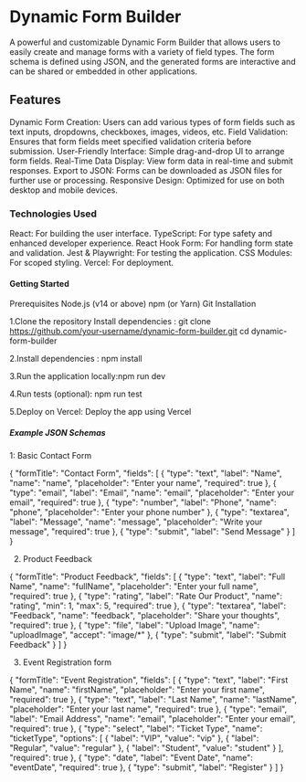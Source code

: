 
# Dynamic Form Builder

A powerful and customizable Dynamic Form Builder that allows users to easily create and manage forms with a variety of field types. The form schema is defined using JSON, and the generated forms are interactive and can be shared or embedded in other applications.


## Features 
Dynamic Form Creation: Users can add various types of form fields such as text inputs, dropdowns, checkboxes, images, videos, etc.
Field Validation: Ensures that form fields meet specified validation criteria before submission.
User-Friendly Interface: Simple drag-and-drop UI to arrange form fields.
Real-Time Data Display: View form data in real-time and submit responses.
Export to JSON: Forms can be downloaded as JSON files for further use or processing.
Responsive Design: Optimized for use on both desktop and mobile devices.

### Technologies Used
React: For building the user interface.
TypeScript: For type safety and enhanced developer experience.
React Hook Form: For handling form state and validation.
Jest & Playwright: For testing the application.
CSS Modules: For scoped styling.
Vercel: For deployment.

#### Getting Started 
Prerequisites
Node.js (v14 or above)
npm (or Yarn)
Git
Installation


1.Clone the repository Install dependencies : git clone https://github.com/your-username/dynamic-form-builder.git
                                               cd dynamic-form-builder

2.Install dependencies : npm install

3.Run the application locally:npm run dev


4.Run tests (optional): npm run test


5.Deploy on Vercel: Deploy the app using Vercel

##### Example JSON Schemas  
1: Basic Contact Form 

{
  "formTitle": "Contact Form",
  "fields": [
  {
      "type": "text",
      "label": "Name",
      "name": "name",
      "placeholder": "Enter your name",
      "required": true
    },
    {
      "type": "email",
      "label": "Email",
      "name": "email",
      "placeholder": "Enter your email",
      "required": true
    },
    {
      "type": "number",
      "label": "Phone",
      "name": "phone",
      "placeholder": "Enter your phone number"
    },
    {
      "type": "textarea",
      "label": "Message",
      "name": "message",
      "placeholder": "Write your message",
      "required": true
    },
    {
     "type": "submit",
      "label": "Send Message"
    }
  ]
}


2. Product Feedback
   
{
  "formTitle": "Product Feedback",
  "fields": [
    {
      "type": "text",
      "label": "Full Name",
      "name": "fullName",
      "placeholder": "Enter your full name",
      "required": true
    },
    {
      "type": "rating",
      "label": "Rate Our Product",
      "name": "rating",
      "min": 1,
      "max": 5,
      "required": true
    },
    {
      "type": "textarea",
      "label": "Feedback",
      "name": "feedback",
      "placeholder": "Share your thoughts",
      "required": true
    },
    {
      "type": "file",
      "label": "Upload Image",
      "name": "uploadImage",
      "accept": "image/*"
    },
    {
      "type": "submit",
      "label": "Submit Feedback"
    }
  ]
}

3. Event Registration form

{
  "formTitle": "Event Registration",
  "fields": [
    {
      "type": "text",
      "label": "First Name",
      "name": "firstName",
      "placeholder": "Enter your first name",
      "required": true
    },
    {
      "type": "text",
      "label": "Last Name",
      "name": "lastName",
      "placeholder": "Enter your last name",
      "required": true
    },
    {
      "type": "email",
      "label": "Email Address",
      "name": "email",
      "placeholder": "Enter your email",
      "required": true
    },
    {
      "type": "select",
      "label": "Ticket Type",
      "name": "ticketType",
      "options": [
        { "label": "VIP", "value": "vip" },
        { "label": "Regular", "value": "regular" },
        { "label": "Student", "value": "student" }
      ],
      "required": true
    },
    {
      "type": "date",
      "label": "Event Date",
      "name": "eventDate",
      "required": true
    },
    {
      "type": "submit",
      "label": "Register"
    }
  ]
}



  
